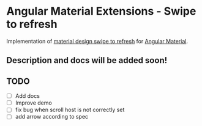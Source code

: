 # Angular Material Extensions - Swipe to refresh
Implementation of [material design swipe to refresh](https://material.google.com/patterns/swipe-to-refresh.html#swipe-to-refresh-positioning)
for [Angular Material](https://material.angularjs.org).
## Description and docs will be added soon!


## TODO
- [ ] Add docs
- [ ] Improve demo
- [ ] fix bug when scroll host is not correctly set
- [ ] add arrow according to spec
